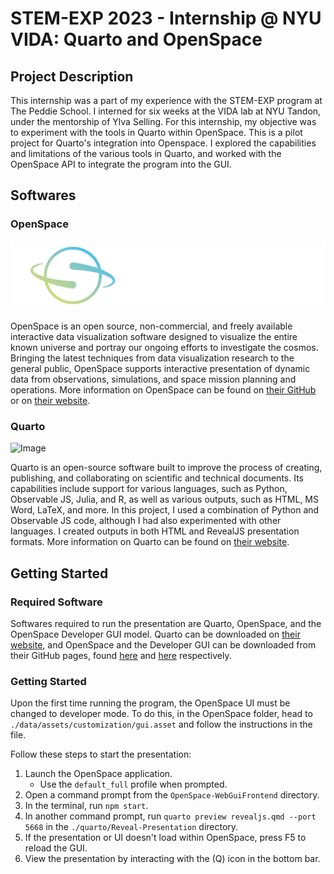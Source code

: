 # STEM-EXP 2023 - Internship @ NYU VIDA: Quarto and OpenSpace

## Project Description

This internship was a part of my experience with the STEM-EXP program at The Peddie School. I interned for six weeks at the VIDA lab at NYU Tandon, under the mentorship of Ylva Selling. For this internship, my objective was to experiment with the tools in Quarto within OpenSpace. This is a pilot project for Quarto's integration into Openspace. I explored the capabilities and limitations of the various tools in Quarto, and worked with the OpenSpace API to integrate the program into the GUI.

## Softwares

### OpenSpace
![Image](https://raw.githubusercontent.com/OpenSpace/OpenSpace/master/data/openspace-horiz-logo-crop.png)

OpenSpace is an open source, non-commercial, and freely available interactive data visualization software designed to visualize the entire known universe and portray our ongoing efforts to investigate the cosmos. Bringing the latest techniques from data visualization research to the general public, OpenSpace supports interactive presentation of dynamic data from observations, simulations, and space mission planning and operations. More information on OpenSpace can be found on [their GitHub](https://github.com/OpenSpace/OpenSpace) or on [their website](https://www.openspaceproject.com/).

### Quarto

![Image](https://quarto.org/quarto.png)

Quarto is an open-source software built to improve the process of creating, publishing, and collaborating on scientific and technical documents. Its capabilities include support for various languages, such as Python, Observable JS, Julia, and R, as well as various outputs, such as HTML, MS Word, LaTeX, and more. In this project, I used a combination of Python and Observable JS code, although I had also experimented with other languages. I created outputs in both HTML and RevealJS presentation formats. More information on Quarto can be found on [their website](https://quarto.org/about.html).


## Getting Started

### Required Software

Softwares required to run the presentation are Quarto, OpenSpace, and the OpenSpace Developer GUI model. Quarto can be downloaded on [their website](https://quarto.org/about.html), and OpenSpace and the Developer GUI can be downloaded from their GitHub pages, found [here](https://github.com/OpenSpace/OpenSpace) and [here](https://github.com/OpenSpace/OpenSpace-WebGuiFrontend) respectively.

### Getting Started

Upon the first time running the program, the OpenSpace UI must be changed to developer mode. To do this, in the OpenSpace folder, head to `./data/assets/customization/gui.asset` and follow the instructions in the file.

Follow these steps to start the presentation:

1. Launch the OpenSpace application.
    - Use the `default_full` profile when prompted.
2. Open a command prompt from the `OpenSpace-WebGuiFrontend` directory.
3. In the terminal, run `npm start`.
4. In another command prompt, run `quarto preview revealjs.qmd --port 5668` in the `./quarto/Reveal-Presentation` directory.
5. If the presentation or UI doesn't load within OpenSpace, press F5 to reload the GUI.
6. View the presentation by interacting with the (Q) icon in the bottom bar.

